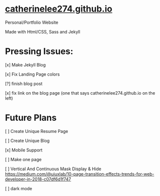 # [catherinelee274.github.io](http://catherinelee274.github.io/)
Personal/Portfolio Website

Made with Html/CSS, Sass and Jekyll

# Pressing Issues:

[x] Make Jekyll Blog

[x] Fix Landing Page colors

[?] finish blog post

[x] fix link on the blog page (one that says catherinelee274.github.io on the left)

# Future Plans

[ ] Create Unique Resume Page

[ ] Create Unique Blog

[x] Mobile Support

[ ] Make one page

[ ] Vertical And Continuous Mask Display & Hide https://medium.com/@uiuxlab/10-page-transition-effects-trends-for-web-developer-in-2018-c07df6d1f747

[ ] dark mode
